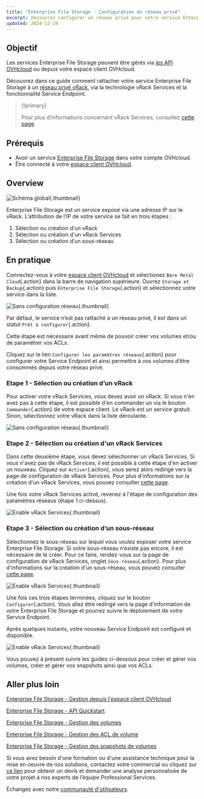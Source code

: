 ```yaml
---
title: "Enterprise File Storage - Configuration du réseau privé"
excerpt: Découvrez configurer un réseau privé pour votre service Enterprise File Storage depuis votre espace client OVHcloud
updated: 2024-12-19
---
```


## Objectif

Les services Enterprise File Storage peuvent être gérés via [les API OVHcloud](/pages/storage_and_backup/file_storage/enterprise_file_storage/netapp_quick_start) ou depuis votre espace client OVHcloud.

Découvrez dans ce guide comment rattacher votre service Enterprise File Storage à un [réseau privé vRack](/links/network/vrack), via la technologie vRack Services et la fonctionnalité Service Endpoint.

> [!primary]
>
> Pour plus d’informations concernant vRack Services, consultez [cette page](/pages/network/vrack_services/global).
>

## Prérequis

- Avoir un service [Enterprise File Storage](/links/storage/enterprise-file-storage) dans votre compte OVHcloud.
- Être connecté à votre [espace client OVHcloud](/links/manager).

## Overview

![Schéma global](images/global_schema_20240410.png){.thumbnail}

Enterprise File Storage est un service exposé via une adresse IP sur le vRack. L’attribution de l’IP de votre service se fait en trois étapes :

1. Sélection ou création d’un vRack
2. Sélection ou création d'un vRack Services
3. Sélection ou création d’un sous-réseau

## En pratique <a name="instructions"></a>

Connectez-vous à votre [espace client OVHcloud](/links/manager) et sélectionez `Bare Metal Cloud`{.action} dans la barre de navigation supérieure. Ouvrez `Storage et Backup`{.action} puis `Enterprise File Storage`{.action} et sélectionnez votre service dans la liste.

![Sans configuration réseau](images/01-EFS.png){.thumbnail}

Par défaut, le service n’est pas rattaché à un réseau privé, il est dans un statut `Prêt à configurer`{.action}. 

Cette étape est nécessaire avant même de pouvoir créer vos volumes et/ou de paramétrer vos ACLs.

Cliquez sur le lien `Configurer les paramètres réseaux`{.action} pour configurer votre Service Endpoint et ainsi permettre à vos volumes d’être consommés depuis votre réseau privé.

### Etape 1 - Sélection ou création d’un vRack

Pour activer votre vRack Services, vous devez avoir un vRack. Si vous n'en avez pas à cette étape, il est possible d'en commander un via le bouton `Commander`{.action} de votre espace client. Le vRack est un service gratuit. Sinon, sélectionnez votre vRack dans la liste déroulante.

![Sans configuration réseau](images/02-EFS.png){.thumbnail}

### Etape 2 - Sélection ou création d'un vRack Services

Dans cette deuxième étape, vous devez sélectionner un vRack Services. Si vous n'avez pas de vRack Services, il est possible à cette étape d'en activer un nouveau. Cliquez sur `Activer`{.action}, vous serez alors redirigé vers la page de configuration de vRack Services. Pour plus d'informations sur la création d'un vRack Services, vous pouvez consulter [cette page](/pages/network/vrack_services/global).

Une fois votre vRack Services activé, revenez à l'étape de configuration des paramètres réseaux (étape 1 ci-dessus).

![Enable vRack Services](images/03-EFS.png){.thumbnail}

### Etape 3 - Sélection ou création d’un sous-réseau

Sélectionnez le sous-réseau sur lequel vous voulez exposer votre service Enterprise File Storage. Si votre sous-réseau n’existe pas encore, il est nécessaire de le créer. Pour ce faire, rendez-vous sur la page de configuration de vRack Services, onglet `Sous-réseau`{.action}. Pour plus d'informations sur la création d'un sous-réseau, vous pouvez consulter [cette page](/pages/network/vrack_services/global).

![Enable vRack Services](images/05-EFS.png){.thumbnail}

Une fois ces trois étapes terminées, cliquez sur le bouton `Configurer`{.action}. Vous allez être redirigé vers la page d'information de votre Enterprise File Storage et pourrez suivre le déploiement de votre Service Endpoint.

Après quelques instants, votre nouveau Service Endpoint est configuré et disponible.

![Enable vRack Services](images/07-EFS.png){.thumbnail}

Vous pouvez à présent suivre les guides ci-dessous pour créer et gérer vos volumes, créer et gérer vos snapshots ainsi que vos ACLs.

## Aller plus loin <a name="gofurther"></a>

[Enterprise File Storage - Gestion depuis l'espace client OVHcloud](/pages/storage_and_backup/file_storage/enterprise_file_storage/netapp_control_panel)

[Enterprise File Storage - API Quickstart](/pages/storage_and_backup/file_storage/enterprise_file_storage/netapp_quick_start)

[Enterprise File Storage - Gestion des volumes](/pages/storage_and_backup/file_storage/enterprise_file_storage/netapp_volumes)

[Enterprise File Storage - Gestion des ACL de volume](/pages/storage_and_backup/file_storage/enterprise_file_storage/netapp_volume_acl)

[Enterprise File Storage - Gestion des snapshots de volumes](/pages/storage_and_backup/file_storage/enterprise_file_storage/netapp_volume_snapshots)

Si vous avez besoin d'une formation ou d'une assistance technique pour la mise en oeuvre de nos solutions, contactez votre commercial ou cliquez sur [ce lien](/links/professional-services) pour obtenir un devis et demander une analyse personnalisée de votre projet à nos experts de l’équipe Professional Services.

Échangez avec notre [communauté d'utilisateurs](/links/community).
